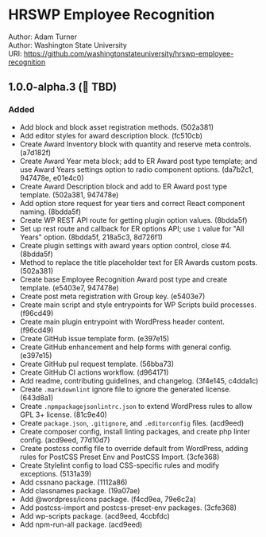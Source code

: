 # HRSWP Employee Recognition

Author: Adam Turner  
Author: Washington State University  
URI: <https://github.com/washingtonstateuniversity/hrswp-employee-recognition>

<!--
Changelog formatting (http://semver.org/):

## Major.MinorAddorDeprec.Bugfix YYYY-MM-DD

### Added (for new features.)
### Changed (for changes in existing functionality.)
### Deprecated (for soon-to-be removed features.)
### Removed (for now removed features.)
### Fixed (for any bug fixes.)
### Security (in case of vulnerabilities.)
-->

## 1.0.0-alpha.3 (:construction: TBD)

### Added

- Add block and block asset registration methods. (502a381)
- Add editor styles for award description block. (fc510cb)
- Create Award Inventory block with quantity and reserve meta controls. (a7d182f)
- Create Award Year meta block; add to ER Award post type template; and use Award Years settings option to radio component options. (da7b2c1, 947478e, e01e4c0)
- Create Award Description block and add to ER Award post type template. (502a381, 947478e)
- Add option store request for year tiers and correct React component naming. (8bdda5f)
- Create WP REST API route for getting plugin option values. (8bdda5f)
- Set up rest route and callback for ER options API; use `1` value for "All Years" option. (8bdda5f, 218a5c3, 8d726f1)
- Create plugin settings with award years option control, close #4. (8bdda5f)
- Method to replace the title placeholder text for ER Awards custom posts. (502a381)
- Create base Employee Recognition Award post type and create template. (e5403e7, 947478e)
- Create post meta registration with Group key. (e5403e7)
- Create main script and style entrypoints for WP Scripts build processes. (f96cd49)
- Create main plugin entrypoint with WordPress header content. (f96cd49)
- Create GitHub issue template form. (e397e15)
- Create GitHub enhancement and help forms with general config. (e397e15)
- Create GitHub pul request template. (56bba73)
- Create GitHub CI actions workflow. (d964171)
- Add readme, contributing guidelines, and changelog. (3f4e145, c4dda1c)
- Create `.markdownlint` ignore file to ignore the generated license. (643d8a1)
- Create `.npmpackagejsonlintrc.json` to extend WordPress rules to allow GPL 3+ license. (81c9e40)
- Create `package.json`, `.gitignore`, and `.editorconfig` files. (acd9eed)
- Create composer config, install linting packages, and create php linter config. (acd9eed, 77d10d7)
- Create postcss config file to override default from WordPress, adding rules for PostCSS Preset Env and PostCSS Import. (3cfe368)
- Create Stylelint config to load CSS-specific rules and modify exceptions. (5131a39)
- Add cssnano package. (1112a86)
- Add classnames package. (19a07ae)
- Add @wordpress/icons package. (f4cd9ea, 79e6c2a)
- Add postcss-import and postcss-preset-env packages. (3cfe368)
- Add wp-scripts package. (acd9eed, 4ccbfdc)
- Add npm-run-all package. (acd9eed)
